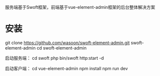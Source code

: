 服务端基于Swoft框架，前端基于vue-element-admin框架的后台整体解决方案

# 安装
  git clone  https://github.com/wasoon/swoft-element-admin.git swoft-element-admin
  cd swoft-element-admin
  
启动服务端：
  cd swoft
  php bin/swoft http:start -d
  
启动客户端：
  cd vue-element-admin
  npm install
  npm run dev
